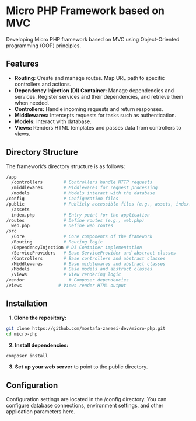 # Micro PHP Framework based on MVC

Developing Micro PHP framework based on MVC using Object-Oriented programming (OOP) principles.

## Features

- **Routing:** Create and manage routes. Map URL path to specific controllers and actions.
- **Dependency Injection (DI) Container:** Manage dependencies and services. Register services and their dependencies, and retrieve them when needed.
- **Controllers:** Handle incoming requests and return responses.
- **Middlewares:** Intercepts requests for tasks such as authentication.
- **Models:** Interact with database.
- **Views:** Renders HTML templates and passes data from controllers to views.

## Directory Structure

The framework’s directory structure is as follows:

```bash
/app
  /controllers        # Controllers handle HTTP requests
  /middlewares        # Middlewares for request processing
  /models             # Models interact with the database
/config               # Configuration files
/public               # Publicly accessible files (e.g., assets, index.php)
  /assets
  index.php           # Entry point for the application
/routes               # Define routes (e.g., web.php)
  web.php             # Define web routes 
/src
  /Core               # Core components of the framework
  /Routing            # Routing logic
  /DependencyInjection # DI Container implementation
  /ServiceProviders   # Base ServiceProvider and abstract classes
  /Controllers        # Base controllers and abstract classes
  /Middlewares        # Base middlewares and abstract classes
  /Models             # Base models and abstract classes
  /Views              # View rendering logic
/vendor                 # Composer dependencies
/views              # Views render HTML output
```

## Installation

&nbsp;&nbsp;**1. Clone the repository:**

```bash
git clone https://github.com/mostafa-zareei-dev/micro-php.git
cd micro-php
```

&nbsp;&nbsp;**2. Install dependencies:**

```bash
composer install
```

&nbsp;&nbsp;**3. Set up your web server** to point to the public directory.

## Configuration
Configuration settings are located in the /config directory. You can configure database connections, environment settings, and other application parameters here.
